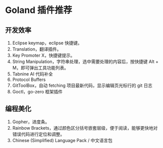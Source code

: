 # Goland 插件推荐


## 开发效率

1. Eclipse keymap，eclipse 快捷键。
2. Translation，翻译插件。
3. Key Promoter X，快捷键提示。
4. String Manipulation，字符串处理，选中需要处理的内容后，按快捷键 Alt + M，即可弹出工具功能列表。
5. Tabnine AI 代码补全
6. Protocol Buffers
7. GitToolBox，自动 fetching 项目最新代码，显示编辑页光标行的 git 日志
8. Goctl，go-zero 框架插件

## 编程美化

1. Gopher，进度条。
2. Rainbow Brackets，通过颜色区分括号嵌套层级，便于阅读，能够更快地对错误代码进行定位和调整。
3. Chinese ​(Simplified)​ Language Pack / 中文语言包

